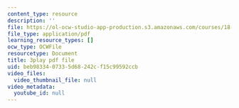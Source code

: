 ```yaml
---
content_type: resource
description: ''
file: https://ol-ocw-studio-app-production.s3.amazonaws.com/courses/18-03sc-differential-equations-fall-2011/beb9833407335d68242cf15c99592ccb_9KbpbBMThTE.pdf
file_type: application/pdf
learning_resource_types: []
ocw_type: OCWFile
resourcetype: Document
title: 3play pdf file
uid: beb98334-0733-5d68-242c-f15c99592ccb
video_files:
  video_thumbnail_file: null
video_metadata:
  youtube_id: null
---
```

